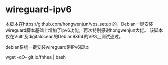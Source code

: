 # wireguard-ipv6
本脚本在https://github.com/hongwenjun/vps_setup 的，Debian一键安装wireguard脚本基础上增加了ipv6功能，再次特别感谢hongwenjun大佬。
该脚本仅在Vultr及digitalocean的Debian9X64的VPS上测试通过。

debian系统一键安装wireguard带IPv6脚本

wget -qO- git.io/fhhea | bash
